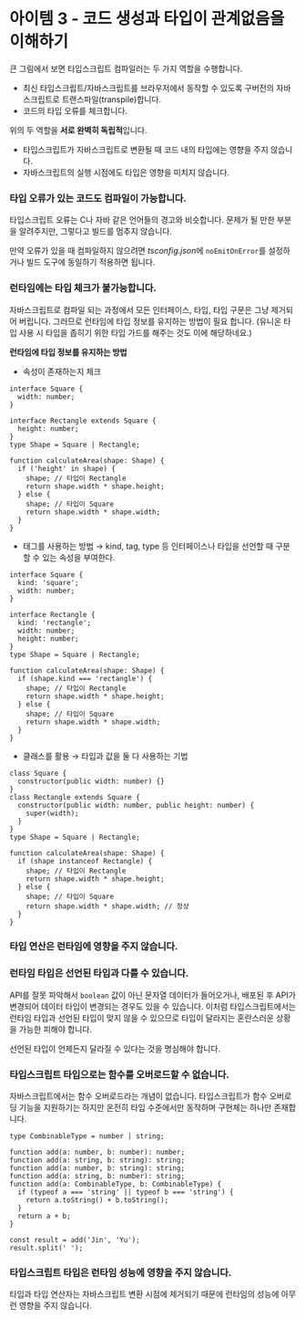 # 아이템 3 - 코드 생성과 타입이 관계없음을 이해하기

큰 그림에서 보면 타입스크립트 컴파일러는 두 가지 역할을 수행합니다.

- 최신 타입스크립트/자바스크립트를 브라우저에서 동작할 수 있도록 구버전의 자바스크립트로 트랜스파일(transpile)합니다.
- 코드의 타입 오류를 체크합니다.

위의 두 역할을 **서로 완벽히 독립적**입니다.

- 타입스크립트가 자바스크립트로 변환될 때 코드 내의 타입에는 영향을 주지 않습니다.
- 자바스크립트의 실행 시점에도 타입은 영향을 미치지 않습니다.

### 타입 오류가 있는 코드도 컴파일이 가능합니다.

타입스크립트 오류는 C나 자바 같은 언어들의 경고와 비슷합니다. 문제가 될 만한 부분을 알려주지만, 그렇다고 빌드를 멈추지 않습니다.

만약 오류가 있을 때 컴파일하지 않으려면 <i>tsconfig.json</i>에 `noEmitOnError`를 설정하거나 빌드 도구에 동일하기 적용하면 됩니다.

### 런타임에는 타입 체크가 불가능합니다.

자바스크립트로 컴파일 되는 과정에서 모든 인터페이스, 타입, 타입 구문은 그냥 제거되어 버립니다. 그러므로 런타임에 타입 정보를 유지하는 방법이 필요 합니다. (유니온 타입 사용 시 타입을 좁히기 위한 타입 가드를 해주는 것도 이에 해당하네요.)

**런타임에 타입 정보를 유지하는 방법**

- 속성이 존재하는지 체크

```tsx
interface Square {
  width: number;
}

interface Rectangle extends Square {
  height: number;
}
type Shape = Square | Rectangle;

function calculateArea(shape: Shape) {
  if ('height' in shape) {
    shape; // 타입이 Rectangle
    return shape.width * shape.height;
  } else {
    shape; // 타입이 Square
    return shape.width * shape.width;
  }
}
```

- 태그를 사용하는 방법 → kind, tag, type 등 인터페이스나 타입을 선언할 때 구분할 수 있는 속성을 부여한다.

```tsx
interface Square {
  kind: 'square';
  width: number;
}

interface Rectangle {
  kind: 'rectangle';
  width: number;
  height: number;
}
type Shape = Square | Rectangle;

function calculateArea(shape: Shape) {
  if (shape.kind === 'rectangle') {
    shape; // 타입이 Rectangle
    return shape.width * shape.height;
  } else {
    shape; // 타입이 Square
    return shape.width * shape.width;
  }
}
```

- 클래스를 활용 → 타입과 값을 둘 다 사용하는 기법

```tsx
class Square {
  constructor(public width: number) {}
}
class Rectangle extends Square {
  constructor(public width: number, public height: number) {
    super(width);
  }
}
type Shape = Square | Rectangle;

function calculateArea(shape: Shape) {
  if (shape instanceof Rectangle) {
    shape; // 타입이 Rectangle
    return shape.width * shape.height;
  } else {
    shape; // 타입이 Square
    return shape.width * shape.width; // 정상
  }
}
```

### 타입 연산은 런타임에 영향을 주지 않습니다.

### 런타임 타입은 선언된 타입과 다를 수 있습니다.

API를 잘못 파악해서 `boolean` 값이 아닌 문자열 데이터가 들어오거나, 배포된 후 API가 변경되어 데이터 타입이 변경되는 경우도 있을 수 있습니다. 이처럼 타입스크립트에서는 런타임 타입과 선언된 타입이 맞지 않을 수 있으므로 타입이 달라지는 혼란스러운 상황을 가능한 피해야 합니다.

선언된 타입이 언제든지 달라질 수 있다는 것을 명심해야 합니다.

### 타입스크립트 타입으로는 함수를 오버로드할 수 없습니다.

자바스크립트에서는 함수 오버로드라는 개념이 없습니다. 타입스크립트가 함수 오버로딩 기능을 지원하기는 하지만 온전히 타입 수준에서만 동작하며 구현체는 하나만 존재합니다.

```tsx
type CombinableType = number | string;

function add(a: number, b: number): number;
function add(a: string, b: string): string;
function add(a: number, b: string): string;
function add(a: string, b: number): string;
function add(a: CombinableType, b: CombinableType) {
  if (typeof a === 'string' || typeof b === 'string') {
    return a.toString() + b.toString();
  }
  return a + b;
}

const result = add('Jin', 'Yu');
result.split(' ');
```

### 타입스크립트 타입은 런타임 성능에 영향을 주지 않습니다.

타입과 타입 연산자는 자바스크립트 변환 시점에 제거되기 때문에 런타임의 성능에 아무런 영향을 주지 않습니다.
